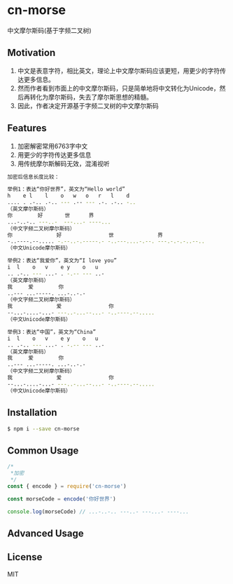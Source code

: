# cn-morse
中文摩尔斯码(基于字频二叉树)

## Motivation
1. 中文是表意字符，相比英文，理论上中文摩尔斯码应该更短，用更少的字符传达更多信息。
2. 然而作者看到市面上的中文摩尔斯码，只是简单地将中文转化为Unicode，然后再转化为摩尔斯码，失去了摩尔斯思想的精髓。
3. 因此，作者决定开源基于字频二叉树的中文摩尔斯码

## Features

1. 加密解密常用6763字中文
2. 用更少的字符传达更多信息
3. 用传统摩尔斯解码无效，混淆视听

```sh
加密后信息长度比较：

举例1：表达“你好世界”，英文为“Hello world”
h    e l    l    o   w   o   r   l    d
.... . .-.. .-.. --- .-- --- .-. .-.. -.. 
（英文摩尔斯码）
你        好       世      界
...-..-.. ---..-  ---...- ----...
（中文字频二叉树摩尔斯码）
你              好               世              界
-..----.--..... -.--..-.-----.- -..---....-.--. ---.-.-.-..--..
（中文Unicode摩尔斯码）

举例2：表达“我爱你”，英文为“I love you”
i  l    o   v    e y    o   u
.. .-.. --- ...- . -.-- --- ..- 
（英文摩尔斯码）
我     爱        你
..--- ...-----. ...-..-.-
（中文字频二叉树摩尔斯码）
我              爱               你
--...-....-...- ---..-...--...- -..----.--.....
（中文Unicode摩尔斯码）

举例3：表达“中国”，英文为“China”
i  l    o   v    e y    o   u
.. .-.. --- ...- . -.-- --- ..- 
（英文摩尔斯码）
我     爱        你
..--- ...-----. ...-..-.-
（中文字频二叉树摩尔斯码）
我              爱               你
--...-....-...- ---..-...--...- -..----.--.....
（中文Unicode摩尔斯码）

```
## Installation
```sh
$ npm i --save cn-morse
```

## Common Usage
```js
/*
 *加密
 */
const { encode } = require('cn-morse')

const morseCode = encode('你好世界')

console.log(morseCode) // ...-..-.. ---..- ---...- ----...
```


## Advanced Usage

## License
MIT
